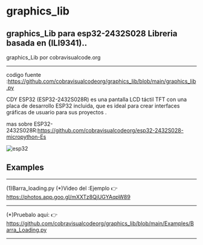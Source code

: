 # graphics_lib
graphics_Lib para esp32-2432S028 
Libreria basada en (ILI9341)..
-----------------------------------
graphics_Lib por cobravisualcode.org
____________________________________
codigo fuente :https://github.com/cobravisualcodeorg/graphics_lib/blob/main/graphics_lib.py




 CDY ESP32 (ESP32-2432S028R) es una pantalla LCD táctil TFT con una placa de desarrollo ESP32 incluida, que es ideal para crear interfaces gráficas de usuario para sus proyectos .


 mas sobre ESP32-2432S028R:https://github.com/cobravisualcodeorg/esp32-2432S028-micropython-Es


 
![esp32](https://github.com/user-attachments/assets/501176c8-e689-4e3c-bb12-696cdcad5521)

Examples
---------
_________________________________________________________________________________________
(1)Barra_loading.py
(*)Video del :Ejemplo
👉https://photos.app.goo.gl/mXXTz8QjUGYAqpW89
________________________________________________________________________________________
(*)Pruebalo aqui:
👉https://github.com/cobravisualcodeorg/graphics_lib/blob/main/Examples/Barra_Loading.py
_________________________________________________________________________________________
